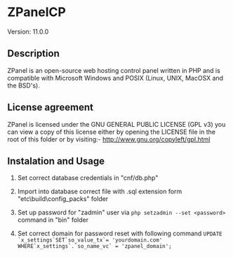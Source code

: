 # ZPanelCP

Version: 11.0.0

## Description

ZPanel is an open-source web hosting control panel written in PHP and is compatible
with Microsoft Windows and POSIX (Linux, UNIX, MacOSX and the BSD's).

## License agreement

ZPanel is licensed under the GNU GENERAL PUBLIC LICENSE (GPL v3) you can view a copy of this license either by opening the LICENSE file in the root of this folder or by visiting:- http://www.gnu.org/copyleft/gpl.html

## Instalation and Usage

1. Set correct database credentials in "cnf/db.php"

2. Import into database correct file with .sql extension form "etc\build\config_packs" folder

3. Set up password for "zadmin" user via ``php setzadmin --set <password>`` command in "bin" folder

4. Set correct domain for password reset with following command
   ``UPDATE `x_settings`SET`so_value_tx`= 'yourdomain.com' WHERE`x_settings`.`so_name_vc` = 'zpanel_domain';``


